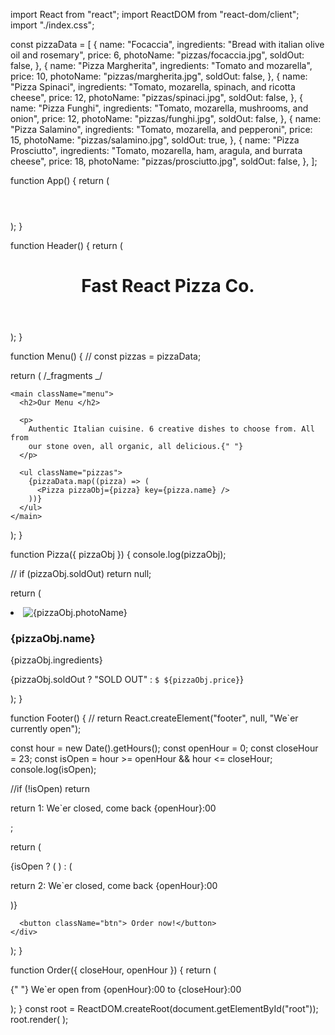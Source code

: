import React from "react";
import ReactDOM from "react-dom/client";
import "./index.css";

const pizzaData = [
{
name: "Focaccia",
ingredients: "Bread with italian olive oil and rosemary",
price: 6,
photoName: "pizzas/focaccia.jpg",
soldOut: false,
},
{
name: "Pizza Margherita",
ingredients: "Tomato and mozarella",
price: 10,
photoName: "pizzas/margherita.jpg",
soldOut: false,
},
{
name: "Pizza Spinaci",
ingredients: "Tomato, mozarella, spinach, and ricotta cheese",
price: 12,
photoName: "pizzas/spinaci.jpg",
soldOut: false,
},
{
name: "Pizza Funghi",
ingredients: "Tomato, mozarella, mushrooms, and onion",
price: 12,
photoName: "pizzas/funghi.jpg",
soldOut: false,
},
{
name: "Pizza Salamino",
ingredients: "Tomato, mozarella, and pepperoni",
price: 15,
photoName: "pizzas/salamino.jpg",
soldOut: true,
},
{
name: "Pizza Prosciutto",
ingredients: "Tomato, mozarella, ham, aragula, and burrata cheese",
price: 18,
photoName: "pizzas/prosciutto.jpg",
soldOut: false,
},
];

function App() {
return (

<div className="container">
<Header />
<Menu />
<Footer />
</div>
);
}

function Header() {
return (

<header className="header">
<h1>Fast React Pizza Co.</h1>
</header>
);
}

function Menu() {
// const pizzas = pizzaData;

return (
/_fragments _/

    <main className="menu">
      <h2>Our Menu </h2>

      <p>
        Authentic Italian cuisine. 6 creative dishes to choose from. All from
        our stone oven, all organic, all delicious.{" "}
      </p>

      <ul className="pizzas">
        {pizzaData.map((pizza) => (
          <Pizza pizzaObj={pizza} key={pizza.name} />
        ))}
      </ul>
    </main>

);
}

function Pizza({ pizzaObj }) {
console.log(pizzaObj);

// if (pizzaObj.soldOut) return null;

return (

<li className={`pizza ${pizzaObj.soldOut ? "sold-out" : ""}`}>
<img src={pizzaObj.photoName} alt={pizzaObj.photoName} />
<div>
<h3 className="pizza">{pizzaObj.name}</h3>
<p>{pizzaObj.ingredients}</p>

<span> {pizzaObj.soldOut ? "SOLD OUT" : `$ ${pizzaObj.price}`}</span>

</div>
</li>

);
}

function Footer() {
// return React.createElement("footer", null, "We`er currently open");

const hour = new Date().getHours();
const openHour = 0;
const closeHour = 23;
const isOpen = hour >= openHour && hour <= closeHour;
console.log(isOpen);

//if (!isOpen) return <p> return 1: We`er closed, come back {openHour}:00</p>;

return (

<div className="order">
<footer className="footer">
{isOpen ? (
<Order closeHour={closeHour} openHour={openHour} />
) : (
<p> return 2: We`er closed, come back {openHour}:00</p>
)}
</footer>

      <button className="btn"> Order now!</button>
    </div>

);
}

function Order({ closeHour, openHour }) {
return (

<div className="order">
<p>
{" "}
We`er open from {openHour}:00 to {closeHour}:00
</p>
</div>
);
}
const root = ReactDOM.createRoot(document.getElementById("root"));
root.render(
<React.StrictMode>
<App />
</React.StrictMode>
);
